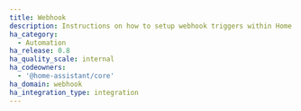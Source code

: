 ```yaml
---
title: Webhook
description: Instructions on how to setup webhook triggers within Home Assistant.
ha_category:
  - Automation
ha_release: 0.8
ha_quality_scale: internal
ha_codeowners:
  - '@home-assistant/core'
ha_domain: webhook
ha_integration_type: integration
---
```


<script>location.href = '/docs/automation/trigger/#webhook-trigger';</script>
